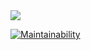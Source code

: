 <img src="https://img.shields.io/badge/React-v18.0.0-green">

[![Maintainability](https://api.codeclimate.com/v1/badges/6e95e4571f59ead7e3ea/maintainability)](https://codeclimate.com/github/ryotaro-tenya0727/portforio-frontend/maintainability)
